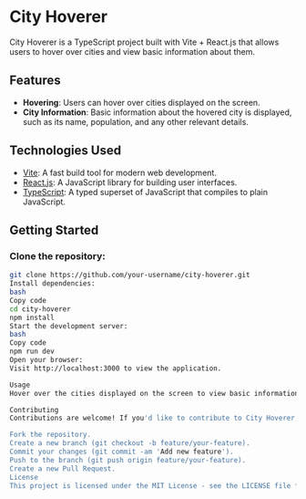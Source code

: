 # City Hoverer

City Hoverer is a TypeScript project built with Vite + React.js that allows users to hover over cities and view basic information about them.

## Features

- **Hovering**: Users can hover over cities displayed on the screen.
- **City Information**: Basic information about the hovered city is displayed, such as its name, population, and any other relevant details.

## Technologies Used

- [Vite](https://vitejs.dev/): A fast build tool for modern web development.
- [React.js](https://reactjs.org/): A JavaScript library for building user interfaces.
- [TypeScript](https://www.typescriptlang.org/): A typed superset of JavaScript that compiles to plain JavaScript.

## Getting Started

### Clone the repository:

```bash
git clone https://github.com/your-username/city-hoverer.git
Install dependencies:
bash
Copy code
cd city-hoverer
npm install
Start the development server:
bash
Copy code
npm run dev
Open your browser:
Visit http://localhost:3000 to view the application.

Usage
Hover over the cities displayed on the screen to view basic information about them.

Contributing
Contributions are welcome! If you'd like to contribute to City Hoverer, please follow these steps:

Fork the repository.
Create a new branch (git checkout -b feature/your-feature).
Commit your changes (git commit -am 'Add new feature').
Push to the branch (git push origin feature/your-feature).
Create a new Pull Request.
License
This project is licensed under the MIT License - see the LICENSE file for details.
